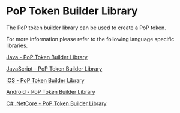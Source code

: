 # PoP Token Builder Library

The PoP token builder library can be used to create a PoP token.

For more information please refer to the following language specific libraries.

[Java - PoP Token Builder Library](./java-lib-tmobile-oss-poptoken-builder)
  
[JavaScript - PoP Token Builder Library](./js-lib-tmobile-oss-poptoken-builder)
  
[iOS - PoP Token Builder Library](./ios-lib-tmobile-oss-poptoken-builder)
  
[Android - PoP Token Builder Library](./android-lib-tmobile-oss-poptoken-builder)
 
[C# .NetCore - PoP Token Builder Library](./cs-lib-tmobile-oss-poptoken-builder)
  
